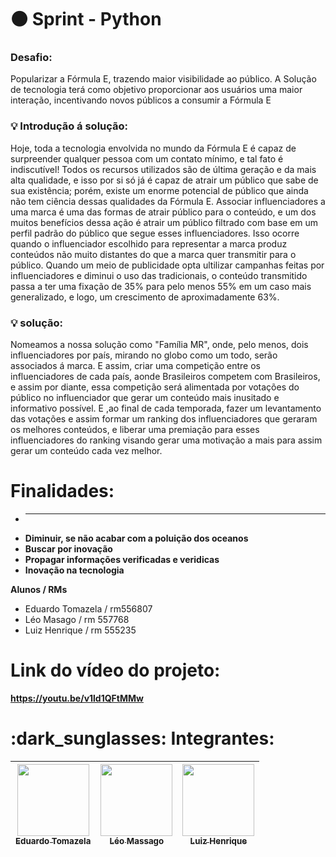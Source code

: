 # :black_circle: Sprint - Python
<h3> 
  Desafio:
</h3>
Popularizar a Fórmula E, trazendo maior
visibilidade ao público. A Solução de tecnologia terá como objetivo proporcionar aos usuários uma maior interação, incentivando novos públicos a consumir a Fórmula E 


<h3> 
  💡 Introdução á solução:
</h3>



Hoje, toda a tecnologia envolvida no mundo da Fórmula E é capaz de surpreender
qualquer pessoa com um contato mínimo, e tal fato é indiscutível! Todos os recursos
utilizados são de última geração e da mais alta qualidade, e isso por si só já é capaz de atrair
um público que sabe de sua existência; porém, existe um enorme potencial de público que
ainda não tem ciência dessas qualidades da Fórmula E. Associar influenciadores a uma marca é uma das formas de atrair público para o
conteúdo, e um dos muitos benefícios dessa ação é atrair um público filtrado com base em um
perfil padrão do público que segue esses influenciadores.
Isso ocorre quando o influenciador escolhido para representar a marca produz
conteúdos não muito distantes do que a marca quer transmitir para o público. Quando um meio de publicidade opta ultilizar campanhas feitas por
influenciadores e diminui o uso das tradicionais, o conteúdo transmitido passa a ter uma
fixação de 35% para pelo menos 55% em um caso mais generalizado, e logo, um crescimento
de aproximadamente 63%.

<h3> 
  💡 solução:
</h3>

Nomeamos a nossa solução como "Família MR", onde, pelo menos, dois influenciadores por país, mirando no globo como um
todo, serão associados á marca. E assim, criar uma competição entre os influenciadores de
cada país, aonde Brasileiros competem com Brasileiros, e assim por diante, essa competição
será alimentada por votações do público no influenciador que gerar um conteúdo mais
inusitado e informativo possível. E ,ao final de cada temporada, fazer um levantamento das votações e assim formar um ranking
dos influenciadores que geraram os melhores conteúdos, e liberar uma premiação para esses influenciadores do ranking visando gerar uma motivação a mais
para assim gerar um conteúdo cada vez melhor.

# Finalidades:



- **** 
- **Diminuir, se não acabar com a poluição dos oceanos**
- **Buscar por inovação** 
- **Propagar informações verificadas e veridicas** 
- **Inovação na tecnologia**


**Alunos / RMs**
- Eduardo Tomazela / rm556807
- Léo Masago / rm 557768
- Luiz Henrique / rm 555235

# Link do vídeo do projeto:
**https://youtu.be/v1ld1QFtMMw**


<h1>
  :dark_sunglasses: Integrantes:
</h1>

| [<img loading="lazy" src="https://avatars.githubusercontent.com/u/161898042?v=4" width=115><br><sub>Eduardo Tomazela</sub>](https://github.com/du-ntomazela) |  [<img loading="lazy" src="https://avatars.githubusercontent.com/u/101646035?v=4" width=115><br><sub>Léo Massago</sub>](https://github.com/LeoMasago) |  [<img loading="lazy" src="https://avatars.githubusercontent.com/u/162758896?v=4" width=115><br><sub>Luiz Henrique</sub>](https://github.com/LhenriqueTech)
| :---: | :---: | :---: |
